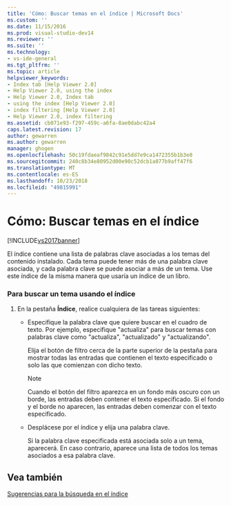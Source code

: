 ```yaml
---
title: 'Cómo: Buscar temas en el índice | Microsoft Docs'
ms.custom: ''
ms.date: 11/15/2016
ms.prod: visual-studio-dev14
ms.reviewer: ''
ms.suite: ''
ms.technology:
- vs-ide-general
ms.tgt_pltfrm: ''
ms.topic: article
helpviewer_keywords:
- Index tab [Help Viewer 2.0]
- Help Viewer 2.0, using the index
- Help Viewer 2.0, Index tab
- using the index [Help Viewer 2.0]
- index filtering [Help Viewer 2.0]
- Help Viewer 2.0, index filtering
ms.assetid: cb071e93-f297-459c-a6fa-8ae0dabc42a4
caps.latest.revision: 17
author: gewarren
ms.author: gewarren
manager: ghogen
ms.openlocfilehash: 50c19fdaeaf9842c91e5dd7e9ca1472355b1b3e0
ms.sourcegitcommit: 240c8b34e80952d00e90c52dcb1a077b9aff47f6
ms.translationtype: MT
ms.contentlocale: es-ES
ms.lasthandoff: 10/23/2018
ms.locfileid: "49815991"
---
```

# <a name="how-to-find-topics-in-the-index"></a>Cómo: Buscar temas en el índice
[!INCLUDE[vs2017banner](../includes/vs2017banner.md)]

El índice contiene una lista de palabras clave asociadas a los temas del contenido instalado. Cada tema puede tener más de una palabra clave asociada, y cada palabra clave se puede asociar a más de un tema. Use este índice de la misma manera que usaría un índice de un libro.  
  
### <a name="to-find-a-topic-by-using-the-index"></a>Para buscar un tema usando el índice  
  
1. En la pestaña **Índice**, realice cualquiera de las tareas siguientes:  
  
   - Especifique la palabra clave que quiere buscar en el cuadro de texto. Por ejemplo, especifique "actualiza" para buscar temas con palabras clave como "actualiza", "actualizado" y "actualizando".  
  
      Elija el botón de filtro cerca de la parte superior de la pestaña para mostrar todas las entradas que contienen el texto especificado o solo las que comienzan con dicho texto.  
  
     > [!NOTE]
     >  Cuando el botón del filtro aparezca en un fondo más oscuro con un borde, las entradas deben contener el texto especificado. Si el fondo y el borde no aparecen, las entradas deben comenzar con el texto especificado.  
  
   - Desplácese por el índice y elija una palabra clave.  
  
     Si la palabra clave especificada está asociada solo a un tema, aparecerá. En caso contrario, aparece una lista de todos los temas asociados a esa palabra clave.  
  
## <a name="see-also"></a>Vea también  
 [Sugerencias para la búsqueda en el índice](../ide/index-search-tips.md)



